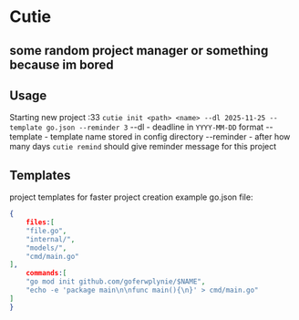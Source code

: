 # Cutie
## some random project manager or something because im bored

## Usage
Starting new project :33
`cutie init <path> <name> --dl 2025-11-25 --template go.json --reminder 3`
--dl - deadline in `YYYY-MM-DD` format
--template - template name stored in config directory
--reminder - after how many days `cutie remind` should give reminder message for this project

## Templates
project templates for faster project creation
example go.json file:
```json
{
    files:[
    "file.go",
    "internal/",
    "models/",
    "cmd/main.go"
],
    commands:[
    "go mod init github.com/goferwplynie/$NAME",
    "echo -e 'package main\n\nfunc main(){\n}' > cmd/main.go"
]
}

```

